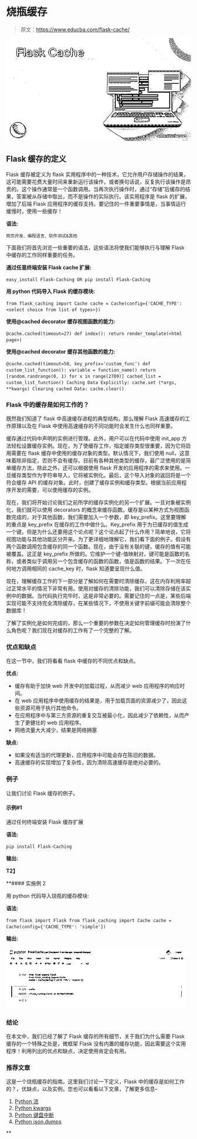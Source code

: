 # 烧瓶缓存

> 原文：<https://www.educba.com/flask-cache/>

![Flask Cache](img/896f0a9829c0ea75464fa5f6b3b30d92.png)



## Flask 缓存的定义

Flask 缓存被定义为 flask 实用程序中的一种技术，它允许用户存储操作的结果，这可能需要花费大量时间来重新运行该操作，或者换句话说，反复执行该操作是昂贵的。这个操作通常是一个函数调用。当再次执行操作时，通过“存储”后缓存的结果，答案被从存储中取出，而不是操作的实际执行。该实用程序是 flask 的扩展，增加了后端 Flask 应用程序的缓存支持。要记住的一件重要事情是，当事情运行缓慢时，使用一些缓存！

**语法:**

<small>网页开发、编程语言、软件测试&其他</small>

下面我们将首先浏览一些重要的语法，这些语法将使我们能够执行与理解 Flask 中缓存的工作同样重要的任务。

**通过任意终端安装 Flask cache 扩展:**

`easy_install Flask-Caching
OR
pip install Flask-Caching`

**用 python 代码导入 Flask 的缓存模块:**

`from flask_caching import Cache
cache = Cache(config={'CACHE_TYPE': <select choice from list of types>})`

**使用@cached decorator 缓存视图函数的能力:**

`@cache.cached(timeout=27)
def index():
return render_template(<html page>)`

**使用@cached decorator 缓存其他函数的能力:**

`@cache.cached(timeout=50, key_prefix='custom_func')
def custom_list_function():
variable = function_name()
return [random.randrange(0, 1) for x in range(2709)] cached_list = custom_list_function()
Caching Data Explicitly:
cache.set (*args, **kwargs)
Clearing cached Data:
cache.clear()`

### Flask 中的缓存是如何工作的？

既然我们知道了 flask 中高速缓存进程的典型结构，那么理解 Flask 高速缓存的工作原理以及在 Flask 中使用高速缓存的不同功能时会发生什么也同样重要。

缓存通过代码中声明的实例进行管理。此外，用户可以在代码中使用 init_app 方法轻松设置缓存实例。现在，为了使缓存工作，指定缓存类型很重要，因为它将启用需要在 flask 缓存中使用的缓存对象的类型。默认情况下，我们使用 null，这意味着除非指定，否则不会有缓存。目前有各种其他类型的缓存，最广泛使用的是简单缓存方法，除此之外，还可以根据使用 flask 开发的应用程序的需求来使用。一旦缓存类型作为字符串导入，它将被实例化。最后，这个导入对象的返回将是一个符合缓存 API 的缓存对象。此时，创建了缓存实例和缓存类型。根据当前应用程序开发的需要，可以使用缓存的实例。

现在，我们将开始讨论我们之前所学的缓存实例化的另一个扩展。一旦对象被实例化，我们就可以使用 decorators 的概念来缓存函数。缓存是以某种方式为视图函数完成的，对于其他函数，我们需要加入一个参数，即 key_prefix。这里要理解的重点是 key_prefix 在缓存的工作中做什么。Key_prefix 用于为已缓存的值生成一个键。但是为什么还要用这个论点呢？这个论点起了什么作用？简单地说，它将视图功能与其他功能区分开来。为了更详细地理解它，我们看下面的例子。假设有两个函数调用包含缓存的同一个函数。现在，由于没有关联的键，缓存的值有可能被覆盖。这正是 key_prefix 所做的。它维护一个键-值映射对，键可能是函数的名称，或者类似于调用另一个包含缓存的函数的函数，值是函数的结果。下一次在任何地方调用相同的 cache_key 时，flask 知道要呈现什么值。

现在，理解缓存工作的下一部分是了解如何在需要时清除缓存。这在内存利用率超过正常水平的情况下非常有用。使用对缓存的清除功能，我们可以清除存储在该实例中的数据。当代码执行完毕时，这是非常必要的。需要记住的一点是，某些后端实现可能不支持完全清除缓存，在某些情况下，不使用关键字前缀可能会清除整个数据库！

了解了实例化是如何完成的，那么一个重要的参数在决定如何管理缓存时扮演了什么角色呢？我们现在对缓存的工作有了一个完整的了解。

### 优点和缺点

在这一节中，我们将看看 flask 中缓存的不同优点和缺点。

**优点:**

*   缓存有助于加快 web 开发中的加载过程，从而减少 web 应用程序的响应时间。
*   在 web 应用程序中使用缓存的结果是，用于加载页面的资源减少了，因此这些资源可用于执行其他命令。
*   在应用程序中与第三方资源的重复交互被最小化，因此减少了依赖性，从而产生了更健壮的 web 应用程序。
*   网络流量大大减少，结果是网络拥塞

**缺点:**

*   如果没有适当的代理更新，应用程序中可能会存在陈旧的数据。
*   高速缓存的实现增加了复杂性，因为清除高速缓存是绝对必要的。

### 例子

让我们讨论 Flask 缓存的例子。

#### 示例#1

通过任何终端安装 Flask 缓存扩展

**语法:**

`pip install Flask-Caching`

**输出:**

**T2】**



 **#### 实施例 2

用 python 代码导入烧瓶的缓存模块:

**语法:**

`from flask import Flask
from flask_caching import Cache
cache = Cache(config={'CACHE_TYPE': 'simple'})`

**输出:**

![Flask cache 2](img/26bfb29d95be9e0a1babca1ddaa6218b.png)



### 结论

在本文中，我们已经了解了 Flask 缓存的所有细节，关于我们为什么需要 Flask 缓存的一个特殊之处是，微框架 Flask 没有内置的缓存功能，因此需要这个实用程序！利用列出的优点和缺点，决定使用肯定会有用。

### 推荐文章

这是一个烧瓶缓存的指南。这里我们讨论一下定义，Flask 中的缓存是如何工作的？，优缺点，以及实例。您也可以看看以下文章，了解更多信息–

1.  [Python 流](https://www.educba.com/python-stream/)
2.  [Python kwargs](https://www.educba.com/python-kwargs/)
3.  [Python 键盘中断](https://www.educba.com/python-keyboardinterrupt/)
4.  [Python json.dumps](https://www.educba.com/python-json-dumps/)





**